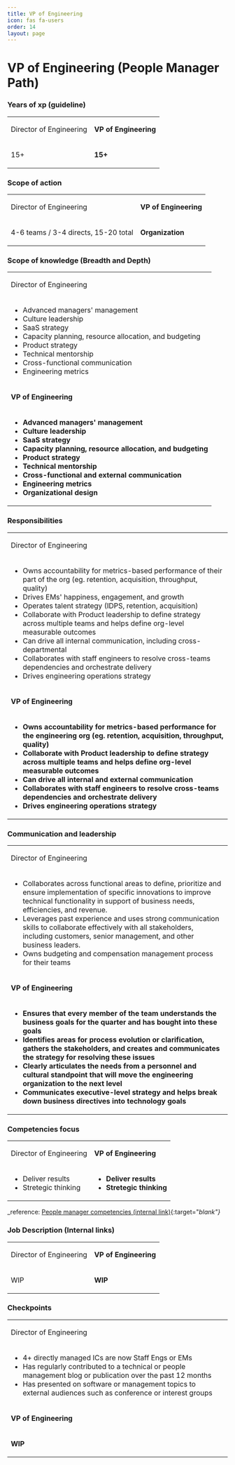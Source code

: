 ```yaml
---
title: VP of Engineering
icon: fas fa-users
order: 14
layout: page
---
```


# VP of Engineering (People Manager Path)
### Years of xp (guideline)
<table  markdown="1">
<tr>
<td>

Director of Engineering

</td>
<td style="font-weight:bold">

VP of Engineering

</td>
</tr>
<tr>
<td  markdown="1">

15+

</td>
<td  markdown="1" style="font-weight:bold">

15+

</td>
</tr>
</table>


### Scope of action
<table  markdown="1">
<tr>
<td>

Director of Engineering

</td>
<td style="font-weight:bold">

VP of Engineering

</td>
</tr>
<tr>
<td  markdown="1">

4-6 teams / 3-4 directs, 15-20 total

</td>
<td  markdown="1" style="font-weight:bold">

Organization

</td>
</tr>
</table>


### Scope of knowledge (Breadth and Depth)
<table  markdown="1">
<tr><td>

Director of Engineering

</td></tr>
<tr><td  markdown="1">

- Advanced managers' management
- Culture leadership
- SaaS strategy
- Capacity planning, resource allocation, and budgeting
- Product strategy
- Technical mentorship
- Cross-functional communication
- Engineering metrics

</td></tr>
<tr><td style="font-weight:bold">

VP of Engineering

</td></tr>
<tr><td markdown="1" style="font-weight:bold">

- Advanced managers' management
- Culture leadership
- SaaS strategy
- Capacity planning, resource allocation, and budgeting
- Product strategy
- Technical mentorship
- Cross-functional and external communication
- Engineering metrics
- Organizational design

</td></tr>
</table>


### Responsibilities
<table  markdown="1">
<tr><td>

Director of Engineering

</td></tr>
<tr><td  markdown="1">

- Owns accountability for metrics-based performance of their part of the org (eg. retention, acquisition, throughput, quality)
- Drives EMs' happiness, engagement, and growth
- Operates talent strategy (IDPS, retention, acquisition)
- Collaborate with Product leadership to define strategy across multiple teams and helps define org-level measurable outcomes
- Can drive all internal communication, including cross-departmental
- Collaborates with staff engineers to resolve cross-teams dependencies and orchestrate delivery
- Drives engineering operations strategy

</td></tr>
<tr><td style="font-weight:bold">

VP of Engineering

</td></tr>
<tr><td markdown="1" style="font-weight:bold">

- Owns accountability for metrics-based performance for the engineering org (eg. retention, acquisition, throughput, quality)
- Collaborate with Product leadership to define strategy across multiple teams and helps define org-level measurable outcomes
- Can drive all internal and external communication
- Collaborates with staff engineers to resolve cross-teams dependencies and orchestrate delivery
- Drives engineering operations strategy

</td></tr>
</table>


### Communication and leadership
<table  markdown="1">
<tr><td>

Director of Engineering

</td></tr>
<tr><td  markdown="1">

- Collaborates across functional areas to define, prioritize and ensure implementation of specific innovations to improve technical functionality in support of business needs, efficiencies, and revenue. 
- Leverages past experience and uses strong communication skills to collaborate effectively with all stakeholders, including customers, senior management, and other business leaders.
- Owns budgeting and compensation management process for their teams

</td></tr>
<tr><td style="font-weight:bold">

VP of Engineering

</td></tr>
<tr><td markdown="1" style="font-weight:bold">

- Ensures that every member of the team understands the business goals for the quarter and has bought into these goals
- Identifies areas for process evolution or clarification, gathers the stakeholders, and creates and communicates the strategy for resolving these issues
- Clearly articulates the needs from a personnel and cultural standpoint that will move the engineering organization to the next level
- Communicates executive-level strategy and helps break down business directives into technology goals

</td></tr>
</table>


### Competencies focus
<table  markdown="1">
<tr>
<td>

Director of Engineering

</td>
<td style="font-weight:bold">

VP of Engineering

</td>
</tr>
<tr>
<td  markdown="1">

- Deliver results
- Stretegic thinking

</td>
<td  markdown="1" style="font-weight:bold">

- Deliver results
- Stretegic thinking

</td>
</tr>
</table>


_reference: [People manager competencies (internal link)](https://app.tettra.co/teams/beyondpricing/pages/people-managers){:target="_blank"}_

### Job Description (Internal links)
<table  markdown="1">
<tr>
<td>

Director of Engineering

</td>
<td style="font-weight:bold">

VP of Engineering

</td>
</tr>
<tr>
<td  markdown="1">

WIP

</td>
<td  markdown="1" style="font-weight:bold">

WIP

</td>
</tr>
</table>


### Checkpoints
<table  markdown="1">
<tr><td>

Director of Engineering

</td></tr>
<tr><td  markdown="1">

- 4+ directly managed ICs are now Staff Engs or EMs
- Has regularly contributed to a technical or people management blog or publication over the past 12 months
- Has presented on software or management topics to external audiences such as conference or interest groups

</td></tr>
<tr><td style="font-weight:bold">

VP of Engineering

</td></tr>
<tr><td markdown="1" style="font-weight:bold">

WIP

</td></tr>
</table>


